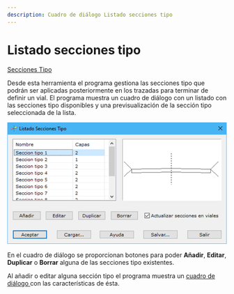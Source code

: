 ```yaml
---
description: Cuadro de diálogo Listado secciones tipo
---
```


# Listado secciones tipo

[Secciones Tipo](../../fichas-de-herramientas/ficha-de-herramientas-viales/secciones-tipo.md)

Desde esta herramienta el programa gestiona las secciones tipo que podrán ser aplicadas posteriormente en los trazadas para terminar de definir un vial. El programa muestra un cuadro de diálogo con un listado con las secciones tipo disponibles y una previsualización de la sección tipo seleccionada de la lista.

![Cuadro de di&#xE1;logo Listado Secciones Tipo](../../../.gitbook/assets/image%20%2857%29.png)

En el cuadro de diálogo se proporcionan botones para poder **Añadir**, **Editar**, **Duplicar** o **Borrar** alguna de las secciones tipo existentes.

Al añadir o editar alguna sección tipo el programa muestra un [cuadro de diálogo ](seccion-tipo.md)con las características de ésta.

